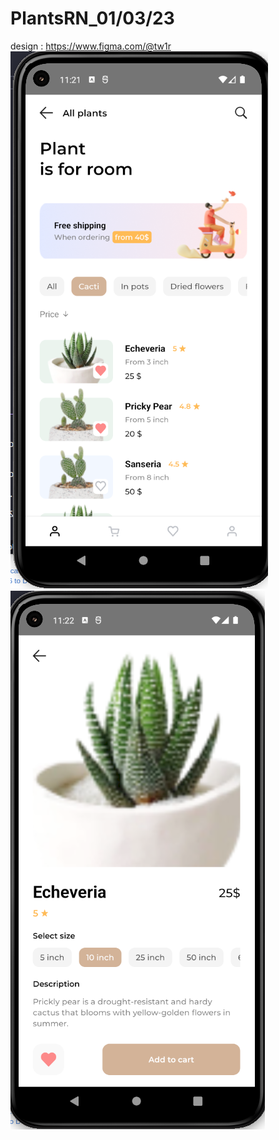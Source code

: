 # PlantsRN_01/03/23
design : https://www.figma.com/@tw1r
![Alt text](image/screen1.png?raw=true "Title")
![Alt text](image/screen2.png?raw=true "Title")
